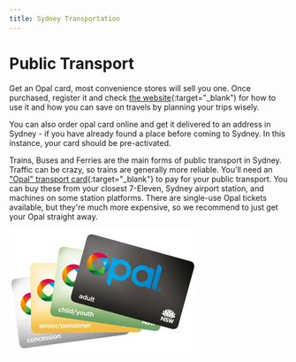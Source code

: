 ```yaml
---
title: Sydney Transportation
---
```


# Public Transport

Get an Opal card, most convenience stores will sell you one. Once purchased, register it and check [the website](https://www.opal.com.au/)(:target="\_blank") for how to use it and how you can save on travels by planning your trips wisely.

You can also order opal card online and get it delivered to an address in Sydney - if you have already found a place before coming to Sydney. In this instance, your card should be pre-activated.

Trains, Buses and Ferries are the main forms of public transport in Sydney. Traffic can be crazy, so trains are generally more reliable. You'll need an ["Opal" transport card](https://transportnsw.info/tickets-opal/opal#/login){:target="\_blank"} to pay for your public transport. You can buy these from your closest 7-Eleven, Sydney airport station, and machines on some station platforms. There are single-use Opal tickets available, but they're much more expensive, so we recommend to just get your Opal straight away.

![Opal_Cards](/images/opal_cards_four.png?style=center 'Opal Cards')
